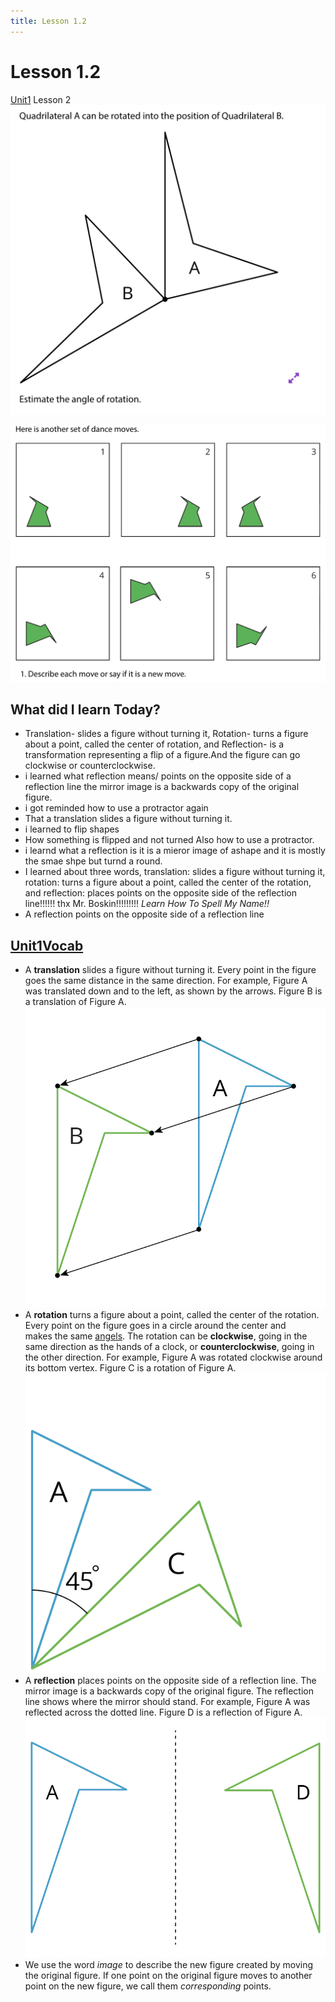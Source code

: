 ```yaml
---
title: Lesson 1.2
---
```

# Lesson 1.2
[Unit1](Unit1/Unit1.md) Lesson 2
![](/Unit1/attatchments/Pasted%20image%2020210826184608.png)

![](/Unit1/attatchments/Pasted%20image%2020210826184629.png)

## What did I learn Today?
- Translation- slides a figure without turning it, Rotation- turns a figure about a point, called the center of rotation, and Reflection- is a transformation representing a flip of a figure.And the figure can go clockwise or counterclockwise.
- i learned what reflection means/ points on the opposite side of a reflection line the mirror image is a backwards copy of the original figure.
- i got reminded how to use a protractor again
- That a translation slides a figure without turning it.
- i learned to flip shapes
- How something is flipped and not turned Also how to use a protractor.
- i learnd what a reflection is it is a mieror image of ashape and it is mostly the smae shpe but turnd a round.
- I learned about three words, translation: slides a figure without turning it, rotation: turns a figure about a point, called the center of the rotation, and reflection: places points on the opposite side of the reflection line!!!!!! thx Mr. Boskin!!!!!!!!!  *Learn How To Spell My Name!!*
- A reflection points on the opposite side of a reflection line

## [Unit1Vocab](Unit1/Unit1Vocab.md)
- A **translation** slides a figure without turning it. Every point in the figure goes the same distance in the same direction. For example, Figure A was translated down and to the left, as shown by the arrows. Figure B is a translation of Figure A.
![](/Unit1/attatchments/Pasted%20image%2020210826184850.png)
- A **rotation** turns a figure about a point, called the center of the rotation. Every point on the figure goes in a circle around the center and makes the same [angels](miscStuff/angels.md). The rotation can be **clockwise**, going in the same direction as the hands of a clock, or **counterclockwise**, going in the other direction. For example, Figure A was rotated  clockwise around its bottom vertex. Figure C is a rotation of Figure A.
![](/Unit1/attatchments/Pasted%20image%2020210826184900.png)
- A **reflection** places points on the opposite side of a reflection line. The mirror image is a backwards copy of the original figure. The reflection line shows where the mirror should stand. For example, Figure A was reflected across the dotted line. Figure D is a reflection of Figure A.
![](/Unit1/attatchments/Pasted%20image%2020210826184904.png)
- We use the word _image_ to describe the new figure created by moving the original figure. If one point on the original figure moves to another point on the new figure, we call them _corresponding_ points.